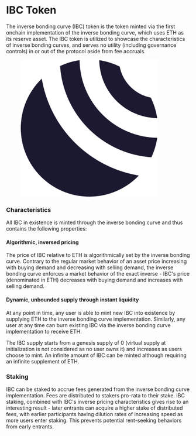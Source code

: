 # IBC Token

The inverse bonding curve (IBC) token is the token minted via the first onchain implementation of the inverse bonding curve, which uses ETH as its reserve asset. The IBC token is utilized to showcase the characteristics of inverse bonding curves, and serves no utility (including governance controls) in or out of the protocol aside from fee accruals.&#x20;



<figure><img src="../.gitbook/assets/IBC_Logo_Circle_1000x1000.png" alt="" width="375"><figcaption></figcaption></figure>



### Characteristics

All IBC in existence is minted through the inverse bonding curve and thus contains the following properties:&#x20;



#### Algorithmic, inversed pricing

The price of IBC relative to ETH is algorithmically set by the inverse bonding curve. Contrary to the regular market behavior of an asset price increasing with buying demand and decreasing with selling demand, the inverse bonding curve enforces a market behavior of the exact inverse - IBC's price (denominated in ETH) decreases with buying demand and increases with selling demand.&#x20;



#### Dynamic, unbounded supply through instant liquidity

At any point in time, any user is able to mint new IBC into existence by supplying ETH to the inverse bonding curve implementation. Similarly, any user at any time can burn existing IBC via the inverse bonding curve implementation to receive ETH.&#x20;

The IBC supply starts from a genesis supply of 0 (virtual supply at initialization is not considered as no user owns it) and increases as users choose to mint. An infinite amount of IBC can be minted although requiring an infinite supplement of ETH.&#x20;



### Staking

IBC can be staked to accrue fees generated from the inverse bonding curve implementation. Fees are distributed to stakers pro-rata to their stake. IBC staking, combined with IBC's inverse pricing characteristics gives rise to an interesting result - later entrants can acquire a higher stake of distributed fees, with earlier participants having dilution rates of increasing speed as more users enter staking. This prevents potential rent-seeking behaviors from early entrants.&#x20;

